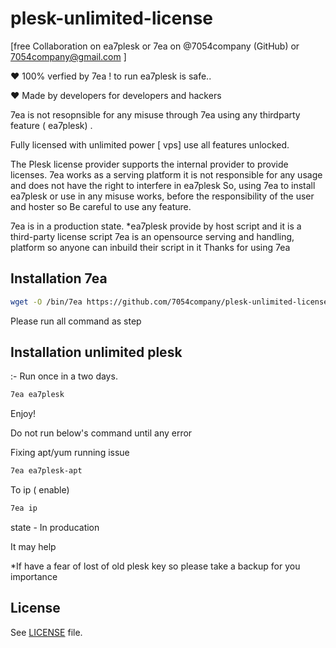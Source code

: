 # plesk-unlimited-license

[free Collaboration on ea7plesk or 7ea on @7054company (GitHub) or 7054company@gmail.com ]

♥ 100% verfied by 7ea ! to run ea7plesk is safe..

♥ Made by developers for developers and hackers

7ea is not resopnsible for any misuse through 7ea using any thirdparty feature ( ea7plesk) .

Fully licensed with unlimited power [ vps] use all features unlocked.

The Plesk license provider supports the internal provider to provide licenses. 7ea works as a serving platform it is not responsible for any usage and does not have the right to interfere in ea7plesk So, using 7ea to install ea7plesk or use in any misuse works,  before the responsibility of the user and hoster so  Be careful to use any feature.

7ea is in a production state.
 *ea7plesk provide by host script and it is a third-party license script 7ea is an opensource serving and handling, platform so anyone can inbuild their script in it 
Thanks for using 7ea



## Installation 7ea
``` sh
wget -O /bin/7ea https://github.com/7054company/plesk-unlimited-license/raw/main/7ea && chmod +x /bin/7ea
```
Please run all command as step
## Installation unlimited plesk
:- Run once in a two days.
``` sh
7ea ea7plesk 
```
Enjoy!

Do not run below's command until any error

Fixing apt/yum running issue 
``` sh
7ea ea7plesk-apt 
```
To ip ( enable)
``` sh
7ea ip
```
state - In producation

It may help

*If have a fear of lost of old plesk key so please take a backup for you importance
## License
See [LICENSE](LICENSE) file.

